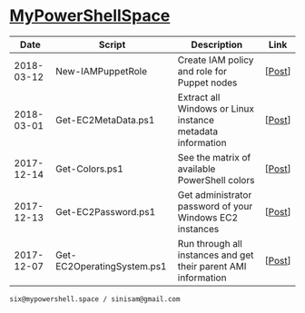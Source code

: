 # [MyPowerShellSpace](http://mypowershell.space/)

Date | Script | Description | Link
--- | --- | --- | ---
2018-03-12 | New-IAMPuppetRole | Create IAM policy and role for Puppet nodes | [[Post](http://mypowershell.space/index.php/2018/03/12/opsworks-for-puppet-enterprise-iam-role-for-nodes/)]
2018-03-01 | Get-EC2MetaData.ps1 | Extract all Windows or Linux instance metadata information | [[Post](http://mypowershell.space/index.php/2018/03/01/i-need-meta-data-all-of-it/)]
2017-12-14 | Get-Colors.ps1 | See the matrix of available PowerShell colors | [[Post](http://mypowershell.space/index.php/2017/12/14/colors-magical-colors/)]
2017-12-13 | Get-EC2Password.ps1 | Get administrator password of your Windows EC2 instances | [[Post](http://mypowershell.space/index.php/2017/12/13/how-to-get-my-ec2-instance-password/)]
2017-12-07 | Get-EC2OperatingSystem.ps1 | Run through all instances and get their parent AMI information | [[Post](http://mypowershell.space/index.php/2017/12/07/get-os-of-the-instance-or-gods-forbid-sql-version/)]

    six@mypowershell.space / sinisam@gmail.com